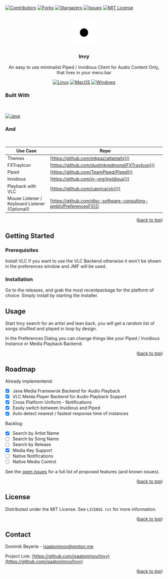 <!-- Improved compatibility of back to top link: See: https://github.com/othneildrew/Best-README-Template/pull/73 -->
<a name="readme-top"></a>

[![Contributors][contributors-shield]][contributors-url]
[![Forks][forks-shield]][forks-url]
[![Stargazers][stars-shield]][stars-url]
[![Issues][issues-shield]][issues-url]
[![MIT License][license-shield]][license-url]

<!-- PROJECT LOGO -->
<br />
<div align="center">
  <a href="https://github.com/isaatonimov/Invy">
    <img src="images/logo.png" alt="Logo" width="80" height="80">
  </a>

<h3 align="center">Invy</h3>

  <p align="center">
    An easy to use minimalist Piped / Invidious Client for Audio Content Only, that lives in your menu bar
  </p>
</div>
<div align="center"> 

[![Linux][Linux]][Linux]
[![MacOS][MacOS]][MacOS]
[![Windows][Windows]][Windows]

</div>


<!-- built-with -->
### Built With
<br>

[![Java][Java]][Java]

### And

<br>

Use Case | Repo                                   |
--- |----------------------------------------| 
Themes | [https://github.com/mkpaz/atlantafx]() | 
FXTrayIcon | [https://github.com/dustinkredmond/FXTrayIcon]() | 
Piped | [https://github.com/TeamPiped/Piped]() | 
Invidious | [https://github.com/iv-org/invidious]() | 
Playback with VLC |  [https://github.com/caprica/vlcj]() | 
Mouse Listener / Keyboard Listener (Optional!) | [https://github.com/dlsc-software-consulting-gmbh/PreferencesFX]() | 


<p align="right">(<a href="#readme-top">back to top</a>)</p>


<!-- GETTING STARTED -->
## Getting Started

### Prerequisites

Install VLC if you want to use the VLC Backend otherwise it won't be shown in the preferences window and JMF will be used.

### Installation

Go to the releases, and grab the most recentpackage for the platform of choice.
Simply install by starting the installer.

<!-- USAGE EXAMPLES -->
## Usage

Start Invy search for an artist and lean back, you will get a random list of songs shuflled and played in loop by design.

In the Preferences Dialog you can change things like your Piped / Invidious Instance or Media Playback Backend.


<p align="right">(<a href="#readme-top">back to top</a>)</p>


<!-- ROADMAP -->
## Roadmap

Already implementend:

- [X] Java Media Framewrok Backend for Audio Playback
- [X] VLC Meida Player Backend for Audio Playback Support
- [X] Cross Platform Uniform - Notifications
- [X] Easily switch between Invidious and Piped
- [X] Auto detect nearest / fastest response time of instances

Backlog:
- [X] Search by Artist Name
- [ ] Search by Song Name
- [ ] Search by Release
- [X] Media Key Support
- [ ] Native Notifications
- [ ] Native Media Control

See the [open issues](https://github.com/isaatonimov/Invy/issues) for a full list of proposed features (and known issues).

<p align="right">(<a href="#readme-top">back to top</a>)</p>

<!-- LICENSE -->
## License

Distributed under the MIT License. See `LICENSE.txt` for more information.

<p align="right">(<a href="#readme-top">back to top</a>)</p>

<!-- CONTACT -->
## Contact

Dominik Beyerle - isaatonimov@proton.me

Project Link: [https://github.com/isaatonimov/Invy](https://github.com/isaatonimov/Invy)

<p align="right">(<a href="#readme-top">back to top</a>)</p>


<!-- MARKDOWN LINKS & IMAGES -->
<!-- https://www.markdownguide.org/basic-syntax/#reference-style-links -->
[contributors-shield]: https://img.shields.io/github/contributors/isaatonimov/Invy.svg?style=for-the-badge
[contributors-url]: https://github.com/isaatonimov/Invy/graphs/contributors
[forks-shield]: https://img.shields.io/github/forks/isaatonimov/Invy.svg?style=for-the-badge
[forks-url]: https://github.com/isaatonimov/Invy/network/members
[stars-shield]: https://img.shields.io/github/stars/isaatonimov/Invy.svg?style=for-the-badge
[stars-url]: https://github.com/isaatonimov/Invy/stargazers
[issues-shield]: https://img.shields.io/github/issues/isaatonimov/Invy.svg?style=for-the-badge
[issues-url]: https://github.com/isaatonimov/Invy/issues
[license-shield]: https://img.shields.io/github/license/isaatonimov/Invy.svg?style=for-the-badge
[license-url]: https://github.com/isaatonimov/Invy/blob/master/LICENSE.txt
[linkedin-shield]: https://img.shields.io/badge/-LinkedIn-black.svg?style=for-the-badge&logo=linkedin&colorB=555
[linkedin-url]: https://linkedin.com/in/
[product-screenshot]: images/screenshot.png
[Java]: https://img.shields.io/badge/Java-ED8B00?style=for-the-badge&logo=openjdk&logoColor=white
[IntelliJ]: https://img.shields.io/badge/IntelliJ_IDEA-000000.svg?style=for-the-badge&logo=intellij-idea&logoColor=white
[MacOS]: https://img.shields.io/badge/mac%20os-000000?style=for-the-badge&logo=apple&logoColor=white
[Linux]: https://img.shields.io/badge/Linux-FCC624?style=for-the-badge&logo=linux&logoColor=black
[Windows]: https://img.shields.io/badge/Windows-0078D6?style=for-the-badge&logo=windows&logoColor=white
[Stack]: https://aleen42.github.io/badges/src/stackoverflow.svg
[Github]: https://img.shields.io/badge/GitHub-100000?style=for-the-badge&logo=github&logoColor=white